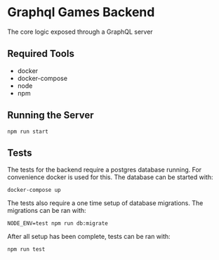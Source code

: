 # Graphql Games Backend

The core logic exposed through a GraphQL server

## Required Tools

- docker
- docker-compose
- node
- npm

## Running the Server

```
npm run start
```

## Tests

The tests for the backend require a postgres database running. For convenience docker is used for this. The database can be started with:

```
docker-compose up
```

The tests also require a one time setup of database migrations. The migrations can be ran with:

```
NODE_ENV=test npm run db:migrate
```

After all setup has been complete, tests can be ran with:

```
npm run test
```
